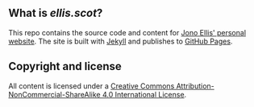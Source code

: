## What is *ellis.scot*?
This repo contains the source code and content for [Jono Ellis' personal website](http://ellis.scot). The site is built with [Jekyll](https://github.com/mojombo/jekyll) and publishes to [GitHub Pages](https://pages.github.com/).

## Copyright and license
All content is licensed under a [Creative Commons Attribution-NonCommercial-ShareAlike 4.0 International License](https://creativecommons.org/licenses/by-nc-sa/4.0/).
